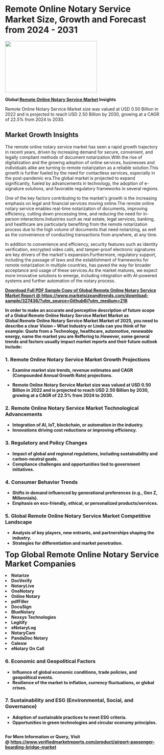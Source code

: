 <H1>Remote Online Notary Service Market Size, Growth and Forecast from 2024 - 2031</H1><img class="aligncenter size-medium wp-image-584254" src="https://thirdeyenews.in/wp-content/uploads/2024/09/Global-Market-Research-300x168.jpeg" alt="" width="300" height="168" /><p><strong>Global&nbsp;<a href="https://www.marketsizeandtrends.com/download-sample/327436/?utm_source=Github8j?utm_medium=216">Remote Online Notary Service Market</a> Insights</strong></p><p>Remote Online Notary Service Market size was valued at USD 0.50 Billion in 2022 and is projected to reach USD 2.50 Billion by 2030, growing at a CAGR of 22.5% from 2024 to 2030.</p><p><h2>Market Growth Insights</h2> <p>The remote online notary service market has seen a rapid growth trajectory in recent years, driven by increasing demand for secure, convenient, and legally compliant methods of document notarization.With the rise of digitalization and the growing adoption of online services, businesses and individuals alike are turning to remote notarization as a reliable solution.This growth is further fueled by the need for contactless services, especially in the post-pandemic era.The global market is projected to expand significantly, fueled by advancements in technology, the adoption of e-signature solutions, and favorable regulatory frameworks in several regions.</p> <p><strong><a href="#"></a></strong></p> <p>One of the key factors contributing to the market's growth is the increasing emphasis on legal and financial services moving online.The remote online notary service enables real-time notarization of documents, improving efficiency, cutting down processing time, and reducing the need for in-person interactions.Industries such as real estate, legal services, banking, and healthcare are particularly benefiting from the remote notarization process due to the high volume of documents that need notarizing, as well as the convenience of conducting transactions from anywhere, at any time.</p> <p>In addition to convenience and efficiency, security features such as identity verification, encrypted video calls, and tamper-proof electronic signatures are key drivers of the market's expansion.Furthermore, regulatory support, including the passage of laws and the establishment of frameworks for remote notarization in multiple countries, has paved the way for broader acceptance and usage of these services.As the market matures, we expect more innovative solutions to emerge, including integration with AI-powered systems and further automation of the notary process.</p> <p><strong><a href="#"></p><p><span class=""><strong>Download Full PDF Sample Copy of Global Remote Online Notary Service Market Report</strong> @ <a href="https://www.marketsizeandtrends.com/download-sample/327436/?utm_source=Github8j?utm_medium=216" target="_blank">https://www.marketsizeandtrends.com/download-sample/327436/?utm_source=Github8j?utm_medium=216</a></span></p><p>In order to make an accurate and perceptive description of future scope of a Global&nbsp;Remote Online Notary Service Market Market as Global&nbsp;Remote Online Notary Service Market Market of 2025, you need to describe a clear Vision &ndash; What Industry or Linda can you think of for example: Quote from a Technology, healthcare, automotive, renewable energy, name the market you are Reffering to.However, some general trends and factors usually impact market reports and their future outlook include:</p><h3>1.&nbsp;<strong>Remote Online Notary Service Market Growth Projections</strong></h3><ul><li>Examine market size trends, revenue estimates and CAGR (Compounded Annual Growth Rate) projections.</li><li><p>Remote Online Notary Service Market size was valued at USD 0.50 Billion in 2022 and is projected to reach USD 2.50 Billion by 2030, growing at a CAGR of 22.5% from 2024 to 2030.</p></li></ul><h3>2.&nbsp;<strong>Remote Online Notary Service Market Technological Advancements</strong></h3><ul><li>Integration of AI, IoT, blockchain, or automation in the industry.</li><li>Innovations driving cost reductions or improving efficiency.</li></ul><h3>3.&nbsp;<strong>Regulatory and Policy Changes</strong></h3><ul><li>Impact of global and regional regulations, including sustainability and carbon-neutral goals.</li><li>Compliance challenges and opportunities tied to government initiatives.</li></ul><h3>4.&nbsp;<strong>Consumer Behavior Trends</strong></h3><ul><li>Shifts in demand influenced by generational preferences (e.g., Gen Z, Millennials).</li><li>Emphasis on eco-friendly, ethical, or personalized products/services.</li></ul><h3>5.&nbsp;<strong>Global Remote Online Notary Service Market Competitive Landscape</strong></h3><ul><li>Analysis of key players, new entrants, and partnerships shaping the industry.</li><li>Strategies for differentiation and market penetration.</li></ul><p data-pm-slice="1 1 []"><span style="color: inherit; font-family: inherit; font-size: 25px;">Top Global Remote Online Notary Service Market Companies</span></p><div class="" data-test-id=""><p><li>Notarize</li><li> DocVerify</li><li> NotaryLive</li><li> OneNotary</li><li> Online Notary</li><li> pdfFiller</li><li> DocuSign</li><li> BlueNotary</li><li> Nexsys Technologies</li><li> Legitify</li><li> eNotaryLog</li><li> NotaryCam</li><li> PandaDoc Notary</li><li> Calesw</li><li> eNotary On Call</li></p></div><h3>6.&nbsp;<strong>Economic and Geopolitical Factors</strong></h3><ul><li>Influence of global economic conditions, trade policies, and geopolitical events.</li><li>Resilience of the market to inflation, currency fluctuations, or global crises.</li></ul><h3>7.&nbsp;<strong>Sustainability and ESG (Environmental, Social, and Governance)</strong></h3><ul><li>Adoption of sustainable practices to meet ESG criteria.</li><li>Opportunities in green technologies and circular economy principles.</li></ul><h2><strong style="font-size: 14px;">For More Information or Query, Visit @&nbsp;</strong><a style="background-color: #ffffff; font-size: 14px;" href="https://www.marketsizeandtrends.com/report/remote-online-notary-service-market/" target="_blank">https://www.verifiedmarketreports.com/product/airport-passenger-boarding-bridge-market</a></h2>